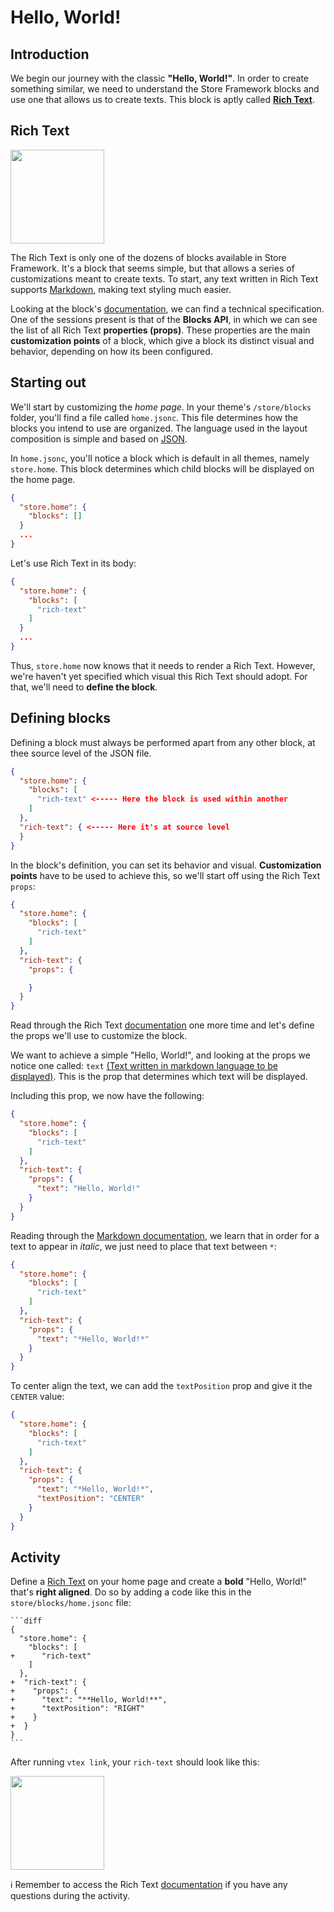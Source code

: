 # Hello, World!

## Introduction

We begin our journey with the classic **"Hello, World!"**. In order to create something similar, we need to understand the Store Framework blocks and use one that allows us to create texts. This block is aptly called [**Rich Text**](https://vtex.io/docs/components/all/vtex.rich-text/).

## Rich Text

<img src="https://user-images.githubusercontent.com/18701182/68885337-be6f3480-06f3-11ea-99dd-7d33ad3777cb.png" width="150" />

The Rich Text is only one of the dozens of blocks available in Store Framework. It's a block that seems simple, but that allows a series of customizations meant to create texts. To start, any text written in Rich Text supports [Markdown](https://www.markdownguide.org/cheat-sheet/), making text styling much easier. 

Looking at the block's [documentation](https://vtex.io/docs/app/vtex.rich-text#blocks-api), we can find a technical specification. One of the sessions present is that of the **Blocks API**, in which we can see the list of all Rich Text **properties (props)**. These properties are the main **customization points** of a block, which give a block its distinct visual and behavior, depending on how its been configured. 

## Starting out

We'll start by customizing the *home page*. In your theme's `/store/blocks` folder, you'll find a file called `home.jsonc`. This file determines how the blocks you intend to use are organized. The language used in the layout composition is simple and based on [JSON](http://www.json.org/json-en.html).

In `home.jsonc`, you'll notice a block which is default in all themes, namely `store.home`. This block determines which child blocks will be displayed on the home page. 

```json
{
  "store.home": {
    "blocks": []
  }
  ...
}
```

Let's use Rich Text in its body:

```json
{
  "store.home": {
    "blocks": [
      "rich-text"
    ]
  }
  ...
}
```

Thus, `store.home` now knows that it needs to render a Rich Text. However, we're haven't yet specified which visual this Rich Text should adopt. For that, we'll need to **define the block**.

## Defining blocks

Defining a block must always be performed apart from any other block, at thee source level of the JSON file. 

```json
{
  "store.home": {
    "blocks": [
      "rich-text" <----- Here the block is used within another
    ]
  },
  "rich-text": { <----- Here it's at source level
  }
}
```

In the block's definition, you can set its behavior and visual. **Customization points** have to be used to achieve this, so we'll start off using the Rich Text `props`: 

```json
{
  "store.home": {
    "blocks": [
      "rich-text"
    ]
  },
  "rich-text": {
    "props": {

    }
  }
}
```

Read through the Rich Text [documentation](https://vtex.io/docs/app/vtex.rich-text#blocks-api) one more time and let's define the props we'll use to customize the block.

We want to achieve a simple "Hello, World!", and looking at the props we notice one called: `text` [(Text written in markdown language to be displayed)](https://vtex.io/docs/app/vtex.rich-text#blocks-api). This is the prop that determines which text will be displayed.

Including this prop, we now have the following:

```json
{
  "store.home": {
    "blocks": [
      "rich-text"
    ]
  },
  "rich-text": {
    "props": {
      "text": "Hello, World!"
    }
  }
}
```

Reading through the [Markdown documentation](https://www.markdownguide.org/cheat-sheet/), we learn that in order for a text to appear in *italic*, we just need to place that text between `*`: 

```json
{
  "store.home": {
    "blocks": [
      "rich-text"
    ]
  },
  "rich-text": {
    "props": {
      "text": "*Hello, World!*"
    }
  }
}
```

To center align the text, we can add the `textPosition`  prop and give it the `CENTER` value:

```json
{
  "store.home": {
    "blocks": [
      "rich-text"
    ]
  },
  "rich-text": {
    "props": {
      "text": "*Hello, World!*",
      "textPosition": "CENTER"
    }
  }
}
```

## Activity

Define a [Rich Text](https://vtex.io/docs/components/all/vtex.rich-text/) on your home page and create a **bold** "Hello, World!" that's **right aligned**. Do so by adding a code like this in the `store/blocks/home.jsonc` file:

    ```diff
    {
      "store.home": { 
        "blocks": [
    +      "rich-text"
        ]
      },
    +  "rich-text": {
    +    "props": {
    +      "text": "**Hello, World!**",
    +      "textPosition": "RIGHT"
    +    }
    +  }
    }
    ```

After running `vtex link`, your `rich-text` should look like this:

<img src="https://user-images.githubusercontent.com/12139385/70143376-2e7d3480-167a-11ea-8727-2bc6a9422f21.png" width="150" />

:information_source: Remember to access the Rich Text [documentation](https://vtex.io/docs/components/all/vtex.rich-text/) if you have any questions during the activity.

